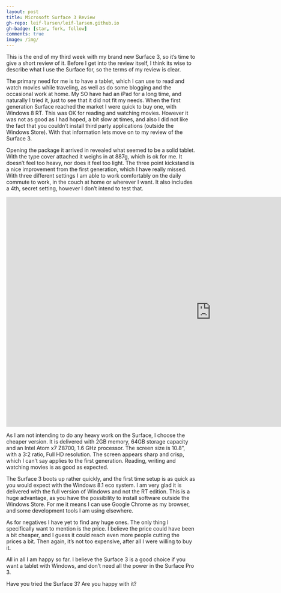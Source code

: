 ```yaml
---
layout: post
title: Microsoft Surface 3 Review
gh-repo: leif-larsen/leif-larsen.github.io
gh-badge: [star, fork, follow]
comments: true
image: /img/
---
```

    
    
This is the end of my third week with my brand new Surface 3, so it’s time to give a short review of it. Before I get into the review itself, I think its wise to describe what I use the Surface for, so the terms of my review is clear.

The primary need for me is to have a tablet, which I can use to read and watch movies while traveling, as well as do some blogging and the occasional work at home. My SO have had an iPad for a long time, and naturally I tried it, just to see that it did not fit my needs. When the first generation Surface reached the market I were quick to buy one, with Windows 8 RT. This was OK for reading and watching movies. However it was not as good as I had hoped, a bit slow at times, and also I did not like the fact that you couldn’t install third party applications (outside the Windows Store). With that information lets move on to my review of the Surface 3.

Opening the package it arrived in revealed what seemed to be a solid tablet. With the type cover attached it weighs in at 887g, which is ok for me. It doesn’t feel too heavy, nor does it feel too light. The three point kickstand is a nice improvement from the first generation, which I have really missed. With three different settings I am able to work comfortably on the daily commute to work, in the couch at home or wherever I want. It also includes a 4th, secret setting, however I don’t intend to test that.   
<iframe allowfullscreen="" frameborder="0" height="613" src="https://www.youtube.com/embed/eA-9BPXhJdY?feature=oembed" width="1090"></iframe>

As I am not intending to do any heavy work on the Surface, I choose the cheaper version. It is delivered with 2GB memory, 64GB storage capacity and an Intel Atom x7 Z8700, 1.6 GHz processor. The screen size is 10.8”, with a 3:2 ratio, Full HD resolution. The screen appears sharp and crisp, which I can’t say applies to the first generation. Reading, writing and watching movies is as good as expected.

The Surface 3 boots up rather quickly, and the first time setup is as quick as you would expect with the Windows 8.1 eco system. I am very glad it is delivered with the full version of Windows and not the RT edition. This is a huge advantage, as you have the possibility to install software outside the Windows Store. For me it means I can use Google Chrome as my browser, and some development tools I am using elsewhere.

As for negatives I have yet to find any huge ones. The only thing I specifically want to mention is the price. I believe the price could have been a bit cheaper, and I guess it could reach even more people cutting the prices a bit. Then again, it’s not too expensive, after all I were willing to buy it.

All in all I am happy so far. I believe the Surface 3 is a good choice if you want a tablet with Windows, and don’t need all the power in the Surface Pro 3.

Have you tried the Surface 3? Are you happy with it?


